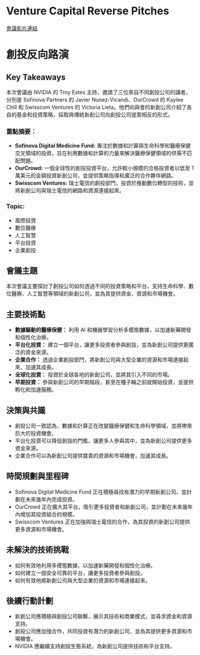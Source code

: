 # Venture Capital Reverse Pitches
[會議影片連結](https://www.nvidia.com/gtc/session-catalog/?search=Venture%20Capital%20Reverse%20Pitches&tab.catalogallsessionstab=16566177511100015Kus#/session/1729701295255001eCh8)
# 創投反向路演

## Key Takeaways
本次會議由 NVIDIA 的 Troy Estes 主持，邀請了三位來自不同創投公司的講者，分別是 Sofinova Partners 的 Javier Nunez-Vicandi、OurCrowd 的 Kaylee Chill 和 Swisscom Ventures 的 Victoria Lieta。他們向與會的新創公司介紹了各自的基金和投資策略，採取與傳統新創公司向創投公司提案相反的形式。

### 重點摘要：
*   **Sofinova Digital Medicine Fund:** 專注於數據和計算與生命科學和醫療保健交叉領域的投資，旨在利用數據和計算的力量來解決醫療保健領域的供需不匹配問題。
*   **OurCrowd:** 一個全球性的創投投資平台，允許較小規模的合格投資者以低至 1 萬美元的金額投資新創公司，並提供策略指導和廣泛的合作夥伴網路。
*   **Swisscom Ventures:** 瑞士電信的創投部門，投資於推動數位轉型的技術，並將新創公司與瑞士電信的網路和資源連接起來。

### Topic:
*   風險投資
*   數位醫療
*   人工智慧
*   平台投資
*   企業創投

## 會議主題
本次會議主要探討了創投公司如何透過不同的投資策略和平台，支持生命科學、數位醫療、人工智慧等領域的新創公司，並為其提供資金、資源和市場機會。

## 主要技術點
*   **數據驅動的醫療保健：** 利用 AI 和機器學習分析多模態數據，以加速新藥開發和個性化治療。
*   **平台化投資：** 建立一個平台，讓更多投資者參與創投，並為新創公司提供更廣泛的資金來源。
*   **企業合作：** 透過企業創投部門，將新創公司與大型企業的資源和市場連接起來，加速其成長。
*   **全球化投資：** 投資於全球各地的新創公司，並將其引入不同的市場。
*   **早期投資：** 參與新創公司的早期階段，甚至在種子輪之前就開始投資，並提供孵化和加速服務。

## 決策與共識
*   創投公司一致認為，數據和計算正在改變醫療保健和生命科學領域，並將帶來巨大的投資機會。
*   平台化投資可以降低創投的門檻，讓更多人參與其中，並為新創公司提供更多資金來源。
*   企業合作可以為新創公司提供寶貴的資源和市場機會，加速其成長。

## 時間規劃與里程碑
*   Sofinova Digital Medicine Fund 正在積極尋找有潛力的早期新創公司，並計劃在未來幾年內完成投資。
*   OurCrowd 正在擴大其平台，吸引更多投資者和新創公司，並計劃在未來幾年內增加其投資組合的規模。
*   Swisscom Ventures 正在加強與瑞士電信的合作，為其投資的新創公司提供更多資源和市場機會。

## 未解決的技術挑戰
*   如何有效地利用多模態數據，以加速新藥開發和個性化治療。
*   如何建立一個安全可靠的平台，讓更多投資者參與創投。
*   如何有效地將新創公司與大型企業的資源和市場連接起來。

## 後續行動計劃
*   新創公司應積極與創投公司聯繫，展示其技術和商業模式，並尋求資金和資源支持。
*   創投公司應加強合作，共同投資有潛力的新創公司，並為其提供更多資源和市場機會。
*   NVIDIA 應繼續支持創投生態系統，為新創公司提供技術和平台支持。
